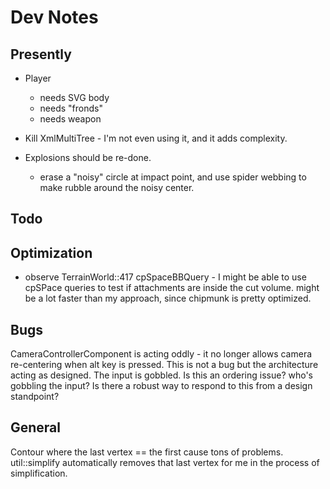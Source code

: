 # Dev Notes

## Presently

- Player
    - needs SVG body
    - needs "fronds"
    - needs weapon

- Kill XmlMultiTree - I'm not even using it, and it adds complexity.

- Explosions should be re-done. 
    - erase a "noisy" circle at impact point, and use spider webbing to make rubble around the noisy center.

## Todo


## Optimization 
- observe TerrainWorld::417 cpSpaceBBQuery - I might be able to use cpSPace queries to test if attachments are inside the cut volume. might be a lot faster than my approach, since chipmunk is pretty optimized.

## Bugs

CameraControllerComponent is acting oddly - it no longer allows camera re-centering when alt key is pressed.
	This is not a bug but the architecture acting as designed. The input is gobbled.
	Is this an ordering issue? who's gobbling the input?
	Is there a robust way to respond to this from a design standpoint?

## General

Contour where the last vertex == the first cause tons of problems. util::simplify automatically removes that last vertex for me in the process of simplification.
